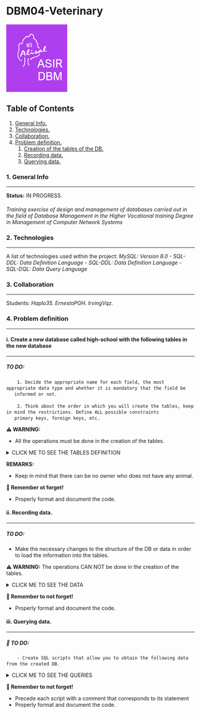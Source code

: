 # DBM04-Veterinary

![Logo de Team](https://github.com/ana-polo/DBM04-veterinary-sol/blob/main/DBM.gif "Team logo")


<a name="top"></a>
## Table of Contents
1. [General Info.](#general-info)
2. [Technologies.](#technologies)
3. [Collaboration.](#collaboration)
4. [Problem definition.](#problem-definition)
    1. [Creation of the tables of the DB.](#create)
    2. [Recording data.](#insert)
    3. [Querying data.](#query)
	

<a name="general-info"></a>
### 1. General Info
***
**Status:** IN PROGRESS.
####
*Training exercise of design and management of databases carried out in the field of Database Management in the Higher Vocational training Degree in Management of Computer Network Systems*

<a name="technologies"></a>
### 2. Technologies
***
A list of technologies used within the project:
*MySQL: Version 8.0 
    - SQL-DDL: Data Definition Language 
    - SQL-DDL: Data Definition Language
    - SQL-DQL: Data Query Language* 


<a name="collaboration"></a>
### 3. Collaboration
***
Students:
*Haplo35.* 
*ErnestoPGH.* 
*IrvingVqz.*


<a name="problem-definition"></a>
### 4. Problem definition
***
<a name="create"></a>
#### i. Create a new database called high-school with the following tables in the new database
****
##### TO DO: 
        1. Decide the appropriate name for each field, the most appropriate data type and whether it is mandatory that the field be 
	   informed or not.
	   
        2. Think about the order in which you will create the tables, keep in mind the restrictions. Define ALL possible constraints 
	   primary keys, foreign keys, etc.


**⚠️ WARNING:** 
- All the operations must be done in the creation of the tables.


<details>
    <summary>CLICK ME TO SEE THE TABLES DEFINITION</summary>

*PETS_OWNERS*
	- Owner IDENTIFIER
	- Name 
	- Surnames 
	- Identity card 
	- Telephone (Only one per each owner)
	- Address
	- City. The default value must be Edimburgh
	- Post code
	- Whether you are a member or not
	- Number of dogs, can not be greater than 7
	- Number of cats, can not be greater than 5
		 
		 
*PETS*
	- Identifier pet
	- Name 
	- Date of birth cannot be earlier than 01/01/2000),
	- Type of animal. It can only be dogs or cats
	- Breed 
	- Whether it is a dangerous breed or not, by default they are not
	- Monthly fee
	- Owner of the animal
</details>

**REMARKS:**
- Keep in mind that there can be no owner who does not have any animal.

**👀 Remember ot forget!**
- Properly format and document the code.


<a name="insert"></a>
#### ii. Recording data.
****
##### TO DO:
- Make the necessary changes to the structure of the DB or data in order to load the information into the tables.


**⚠️ WARNING:** The operations CAN NOT be done in the creation of the tables.
 
 
<details>
    <summary>CLICK ME TO SEE THE DATA</summary>
     
	
*PETS_OWNER*
	
     1 ; Bellatrix  ; Graham   ; 11111111h ; 698765432 ; Cromwell Road                      ; London    ; SW7 5BD ; TRUE  ; 1 ; 1 
     2 ; Thomas     ; Smith    ; 22222222l ; 698345432 ; 4 Lochrin Square 96 Fountainbrigde ; Edimburgh ; EH3 9QA ; FALSE ; 2 ; 1 
     3 ; Jack       ; Johnson  ; 33333333j ; 654345432 ; 38 Thistle St                      ; Edimburgh ; EH2 1EN ; FALSE ; 0 ; 1 
     4 ;  Matthew   ; Williams ; 44444444d ; 654332345 ; 10 Princess Street                 ; Edimburgh ; EH2 2AN ; FALSE ; 2 ; 5 
     5 ; Anna       ; Brown    ; 5555555p  ; 623235432 ; 2 Gulliver Street                  ; London    ; SE6 7LT ; FALSE ; 4 ; 2 
     6 ; Sofia      ; Jones    ; 66666666u ; 665456789 ; 12 Coates Place                    ; Edimburgh ; EH3 7AA ; TRUE  ; 1 ; 0 
     7 ; Matthew    ; Taylor   ; 77777777b ; 634562343 ; 17 Southgate Place                 ; Bath      ; BA1 1AP ; FALSE ; 1 ; 0 
     8 ; Bellatrix  ; Rae      ; 88888888d ; 698786543 ; 1 Ness Walk                        ; Inverness ; IV3 5TE ; FALSE ; 0 ; 3 
     9 ; Theresa    ; Harper   ; 99999999j ; 698765438 ; Drumsheugh Garden                  ; Edimburgh ; EH3 7RN ; TRUE  ; 1 ; 1 
    10 ; Nathaniel ; Campbell ; 12123432u ; 690987640 ; Leith Street                        ; Edimburgh ; EH1 3SP ; FALSE ; 0 ; 1 


*PETS*
	
    101 ; Mati    ; 02/05/2013 ; dog ; mongrel          ; 'FALSE' ; 20.5 ; 1
    102 ; Little  ; 01/06/2019 ; cat ; siamese          ;  NULL   ; 30.5 ; 1
    103 ; Idefix  ;  5/02/1999 ; dog ; cocker           ;  NULL   ; 20.5 ; 2
    104 ; Blue    ; 01/21/2018 ; dog ; mastin           ; FALSE   ; 20.5 ; 2
    105 ; Socks   ; 05/18/2015 ; cat ; siamese          ;  NULL   ; 30.5 ; 11    
    106 ; Ringo   ; 03/25/2017 ; cat ; angora           ;  NULL   ; 30.5 ; 3
    107 ; ; Lola  ; 08/01/2019 ; dog ; german shepherd  ; FALSE   ; 20.5 ; 4
    108 ; Shots   ; 07/21/2018 ; dog ; podle            ; FALSE   ; 20.5 ; 4
    109 ; Sugar   ; 09/20/2010 ; cat ; mongrel          ; NULL    ; 30,5 ; 5
    110 ; Plas    ; 09/12/2011 ; cat ; angora           ; NULL    ; 30.5 ; 5
    111 ; Thorn   ; 04/15/2012 ; dog ; bulldog          ; FALSE   ; 20.5 ; 5
    112 ; Giri    ; 09/18/2013 ; dog ; mongrel          ; FALSE   ; 20.5 ; 5
    113 ; Jimmy   ; 12/09/2014 ; dog ; mongrel          ; FALSE   ; 20.5 ; 5
    114 ; Fluff   ; 10/21/2015 ; dog ; Rottweiler       ; TRUE    ; 20.5 ; 5
    115 ; Ziro    ; 01/12/2018 ; dog ; Rottweiler       ; TRUE    ; 20.5 ; 6
    116 ; Puma    ; 09/15/2019 ; dog ;  Bulldog         ; FALSE   ; 20.5 ; 7
    117 ; Chiqui  ; 05/08/2017 ; cat ; angora           ; NULL    ; 30.5 ; 8
    118 ; Pearl   ; 03/08/2019 ; cat ; angora           ; NULL    ; 30.5 ; 8
    119 ; Diamond ; 12/25/2017 ; cat ; angora           ; NULL    ; 30.5 ; 8
    120 ; Thunder ; 03/05/2019 ; dog ; pit bull terrier ; TRUE    ; 20.5 ; 9
    121 ; Tato    ; 02/15/2016 ; cat ; siamese          ; NULL    ; 30.5 ; 9
    122 ; Beltza  ; 12/12/2000 ; cat ; angora           ; NULL    ; 30.5 ; 10
    123 ; Tintin  ; 01/23/1999 ; cat ; mongrel          ; NULL    ; 30.5 ; 2
</details>


**👀 Remember to not forget!**
- Properly format and document the code.		 



<a name="query"></a>
#### iii. Querying data.
****
##### 📝 TO DO:
        - Create SQL scripts that allow you to obtain the following data from the created DB.
	
	
<details>
    <summary>CLICK ME TO SEE THE QUERIES</summary>
     
	
1. List the first and last names of cat owners.
2. List the first and last names of cat owners in a single field.
3. List the name and surname of cat owners in a single field, separated by 6 spaces. 
4. List the name and surname of cat owners in a single field, separated by 6 spaces with no spaces either in front or behind.
5. List the maximum number of dogs that cat owners have.
6. Add the number of animals (cats and dogs) that owners who have cats or dogs have and take it out along with the name and surname of the owner.
7. When was the youngest dog born? 
8. What about the oldest cat?
9. Bring out the age of all dogs.
10. Capitalize the names of the dogs.
11. Lowercase cat names.
12. In the names of the owners change the letter a to the letter b.
13. Replace the owners' surname Smith with Campbell.
14. In the names of the animals look for the position of the first a after the 3 character. For example. Matilda returns me 7.
15. How many years have passed between the oldest and youngest cat were born.
16. Update the quota of dogs by increasing it by 1 euro to those who were born before January the first, 2018'.
17. Update the date of birth of cats, adding 1 month.
18. Delete Peque and update the number of cats owned bay the owner.
</details>


**👀 Remember to not forget!**
- Precede each script with a comment that corresponds to its statement
- Properly format and document the code.		 
